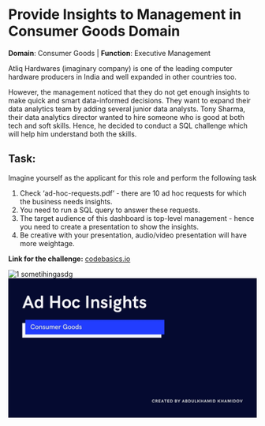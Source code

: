 # Provide Insights to Management in Consumer Goods Domain
**Domain**:  Consumer Goods | **Function**: Executive Management

Atliq Hardwares (imaginary company) is one of the leading computer hardware producers in India and well expanded in other countries too.

However, the management noticed that they do not get enough insights to make quick and smart data-informed decisions. They want to expand their data analytics team by adding several junior data analysts. Tony Sharma, their data analytics director wanted to hire someone who is good at both tech and soft skills. Hence, he decided to conduct a SQL challenge which will help him understand both the skills.

## Task:  

Imagine yourself as the applicant for this role and perform the following task

1.    Check ‘ad-hoc-requests.pdf’ - there are 10 ad hoc requests for which the business needs insights.
2.    You need to run a SQL query to answer these requests. 
3.    The target audience of this dashboard is top-level management - hence you need to create a presentation to show the insights.
4.    Be creative with your presentation, audio/video presentation will have more weightage.

**Link for the challenge:** [codebasics.io](https://codebasics.io/challenge/codebasics-resume-project-challenge/7)

![1](https://github.com/khamidsultan/SQL-Ad-Hoc-Challenge/assets/93081521/c0847752-4dba-44a9-acda-bb15936941c4)
sometihingasdg
![1](https://github.com/khamidsultan/SQL-Ad-Hoc-Challenge/blob/a2530737d1288d8f2f126e05bb07d04e0014e53b/SQL%20Ad%20Hoc%20Presentation/1.jpg)

